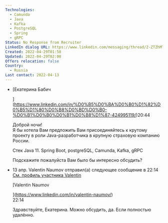 ```yaml
---
Technologies:
  - Camunda
  - Java
  - Kafka
  - PostgreSQL
  - Spring
  - gRPC
Status: No Response from Recruiter
LinkedIn dialog URL: https://www.linkedin.com/messaging/thread/2-ZTZhMTk2YmMtNmZlNy00YmU3LThkNGMtMzVhZGJmZWQwNzdlXzAxMA==/
Created: 2022-04-29T01:58
Updated: 2022-04-29T02:00
Offers relocation: false
Country:
  - Russia
Last contact: 2022-04-13
---
```

- [Екатерина Бабич  
      
    ](https://www.linkedin.com/in/%D0%B5%D0%BA%D0%B0%D1%82%D0%B5%D1%80%D0%B8%D0%BD%D0%B0-%D0%B1%D0%B0%D0%B1%D0%B8%D1%87-424995119/)20:44
    
    Доброй ночи!  
    Я бы хотела Вам предложить Вам присоединяйтесь к крутому проекту в роли Java-разработчика в крупную страховую компанию России.  
      
    Стек Java 11. Spring Boot, postgreSQL, Camunda, Kafka, gRPC  
      
    Подскажите пожалуйста Вам было бы интересно обсудить?  
    
- 13 апр. Valentin Naumov отправил(а) следующее сообщение в 22:14 [См. профиль участника Valentin](https://www.linkedin.com/in/valentin-naumov/)
    
    [Valentin Naumov  
      
      
    ](https://www.linkedin.com/in/valentin-naumov/)  
    22:14  
    
    Здравствуйте, Екатерина. Можно обсудить, да. Если полностью удалённо.